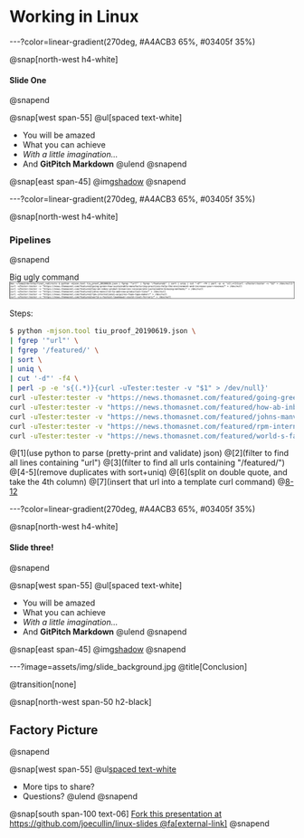 # Working in Linux

---?color=linear-gradient(270deg, #A4ACB3 65%, #03405f 35%)

@snap[north-west h4-white]
#### Slide One
@snapend

@snap[west span-55]
@ul[spaced text-white]
- You will be amazed
- What you can achieve
- *With a little imagination...*
- And **GitPitch Markdown**
@ulend
@snapend

@snap[east span-45]
@img[shadow](assets/img/conference.png)
@snapend

---?color=linear-gradient(270deg, #A4ACB3 65%, #03405f 35%)

@snap[north-west h4-white]
### Pipelines
@snapend

Big ugly command
![big command](assets/img/big_command2.jpg)

Steps:
```bash
$ python -mjson.tool tiu_proof_20190619.json \
| fgrep '"url"' \
| fgrep '/featured/' \
| sort \
| uniq \
| cut '-d"' -f4 \
| perl -p -e 's{(.*)}{curl -uTester:tester -v "$1" > /dev/null}'
curl -uTester:tester -v "https://news.thomasnet.com/featured/going-green-how-sustainable-manufacturing-practices-help-the-environment-and-increase-your-revenue/" > /dev/null
curl -uTester:tester -v "https://news.thomasnet.com/featured/how-ab-inbev-global-breweries-incorporate-sustainable-brewing-methods/" > /dev/null
curl -uTester:tester -v "https://news.thomasnet.com/featured/johns-manville-to-add-new-production-line/" > /dev/null
curl -uTester:tester -v "https://news.thomasnet.com/featured/rpm-international-acquires-foam-tape-maker/" > /dev/null
curl -uTester:tester -v "https://news.thomasnet.com/featured/world-s-fastest-lawnmower-could-rival-ferrari/" > /dev/null 
```
@[1](use python to parse (pretty-print and validate) json)
@[2](filter to find all lines containing "url")
@[3](filter to find all urls containing "/featured/")
@[4-5](remove duplicates with sort+uniq)
@[6](split on double quote, and take the 4th column)
@[7](insert that url into a template curl command)
@[8-12](result)


---?color=linear-gradient(270deg, #A4ACB3 65%, #03405f 35%)

@snap[north-west h4-white]
#### Slide three!
@snapend

@snap[west span-55]
@ul[spaced text-white]
- You will be amazed
- What you can achieve
- *With a little imagination...*
- And **GitPitch Markdown**
@ulend
@snapend

@snap[east span-45]
@img[shadow](assets/img/conference.png)
@snapend

---?image=assets/img/slide_background.jpg
@title[Conclusion]

@transition[none]

@snap[north-west span-50 h2-black]
## Factory Picture
@snapend

@snap[west span-55]
@ul[spaced text-white](false)
- More tips to share?
- Questions?
@ulend
@snapend

@snap[south span-100 text-06]
[Fork this presentation at https://github.com/joecullin/linux-slides @fa[external-link]](https://github.com/joecullin/linux-slides)
@snapend
